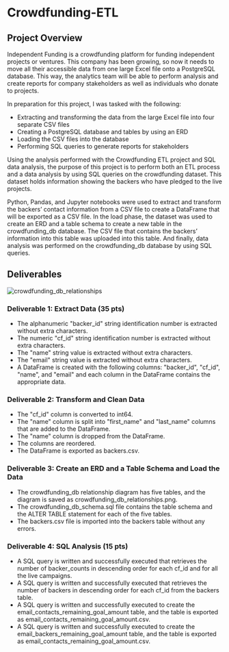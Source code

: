 # Crowdfunding-ETL

## Project Overview 

Independent Funding is a crowdfunding platform for funding independent projects or ventures. This company has been growing, so now it needs to move all their accessible data from one large Excel file onto a PostgreSQL database. This way, the analytics team will be able to perform analysis and create reports for company stakeholders as well as individuals who donate to projects.

In preparation for this project, I was tasked with the following: 
* Extracting and transforming the data from the large Excel file into four separate CSV files
* Creating a PostgreSQL database and tables by using an ERD
* Loading the CSV files into the database
* Performing SQL queries to generate reports for stakeholders

Using the analysis performed with the Crowdfunding ETL project and SQL data analysis, the purpose of this project is to perform both an ETL process and a data analysis by using SQL queries on the crowdfunding dataset. This dataset holds information showing the backers who have pledged to the live projects.

Python, Pandas, and Jupyter notebooks were used to extract and transform the backers’ contact information from a CSV file to create a DataFrame that will be exported as a CSV file. In the load phase, the dataset was used to create an ERD and a table schema to create a new table in the crowdfunding_db database. The CSV file that contains the backers’ information into this table was uploaded into this table. And finally, data analysis was performed on the crowdfunding_db database by using SQL queries.

## Deliverables
![crowdfunding_db_relationships](https://user-images.githubusercontent.com/114960958/226147573-f4f77736-facd-405a-b835-9bf491ad59e8.png)

### Deliverable 1: Extract Data (35 pts)
* The alphanumeric "backer_id" string identification number is extracted without extra characters.
* The numeric "cf_id" string identification number is extracted without extra characters. 
* The "name" string value is extracted without extra characters. 
* The "email" string value is extracted without extra characters. 
* A DataFrame is created with the following columns: "backer_id", "cf_id", "name", and "email" and each column in the DataFrame contains the appropriate data. 

### Deliverable 2: Transform and Clean Data
* The "cf_id" column is converted to int64.
* The "name" column is split into "first_name" and "last_name" columns that are added to the DataFrame. 
* The "name" column is dropped from the DataFrame. 
* The columns are reordered. 
* The DataFrame is exported as backers.csv. 

### Deliverable 3: Create an ERD and a Table Schema and Load the Data
* The crowdfunding_db relationship diagram has five tables, and the diagram is saved as crowdfunding_db_relationships.png.
* The crowdfunding_db_schema.sql file contains the table schema and the ALTER TABLE statement for each of the five tables. 
* The backers.csv file is imported into the backers table without any errors. 

### Deliverable 4: SQL Analysis (15 pts)
* A SQL query is written and successfully executed that retrieves the number of backer_counts in descending order for each cf_id and for all the live campaigns. 
* A SQL query is written and successfully executed that retrieves the number of backers in descending order for each cf_id from the backers table. 
* A SQL query is written and successfully executed to create the email_contacts_remaining_goal_amount table, and the table is exported as email_contacts_remaining_goal_amount.csv. 
* A SQL query is written and successfully executed to create the email_backers_remaining_goal_amount table, and the table is exported as email_contacts_remaining_goal_amount.csv. 
